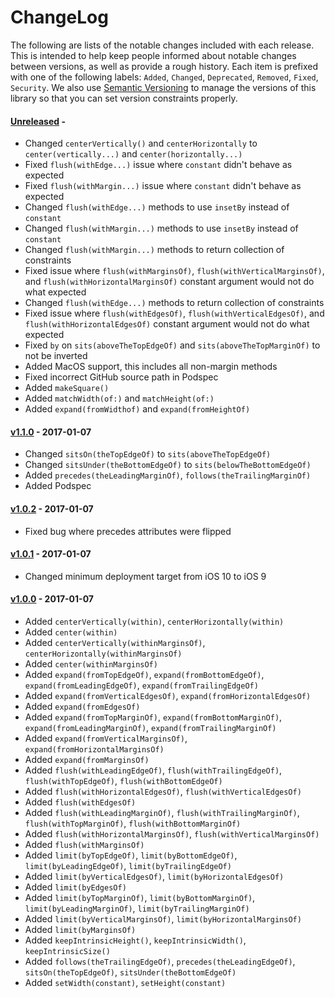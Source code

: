 # ChangeLog

The following are lists of the notable changes included with each release.
This is intended to help keep people informed about notable changes between
versions, as well as provide a rough history. Each item is prefixed with
one of the following labels: `Added`, `Changed`, `Deprecated`,
`Removed`, `Fixed`, `Security`. We also use [Semantic
Versioning](http://semver.org) to manage the versions of this library so
that you can set version constraints properly.

#### [Unreleased][unreleased] -

* Changed `centerVertically()` and `centerHorizontally` to
  `center(vertically...)` and `center(horizontally...)`
* Fixed `flush(withEdge...)` issue where `constant` didn't behave as expected
* Fixed `flush(withMargin...)` issue where `constant` didn't behave as expected
* Changed `flush(withEdge...)` methods to use `insetBy` instead of `constant`
* Changed `flush(withMargin...)` methods to use `insetBy` instead of `constant`
* Changed `flush(withMargin...)` methods to return collection of constraints
* Fixed issue where `flush(withMarginsOf)`, `flush(withVerticalMarginsOf)`, and
  `flush(withHorizontalMarginsOf)` constant argument would not do what expected
* Changed `flush(withEdge...)` methods to return collection of constraints
* Fixed issue where `flush(withEdgesOf)`, `flush(withVerticalEdgesOf)`, and
  `flush(withHorizontalEdgesOf)` constant argument would not do what expected
* Fixed `by` on `sits(aboveTheTopEdgeOf)` and `sits(aboveTheTopMarginOf)` to not
  be inverted
* Added MacOS support, this includes all non-margin methods
* Fixed incorrect GitHub source path in Podspec
* Added `makeSquare()`
* Added `matchWidth(of:)` and `matchHeight(of:)`
* Added `expand(fromWidthof)` and `expand(fromHeightOf)`

#### [v1.1.0][v1.1.0] - 2017-01-07

* Changed `sitsOn(theTopEdgeOf)` to `sits(aboveTheTopEdgeOf)`
* Changed `sitsUnder(theBottomEdgeOf)` to `sits(belowTheBottomEdgeOf)`
* Added `precedes(theLeadingMarginOf)`, `follows(theTrailingMarginOf)`
* Added Podspec

#### [v1.0.2][v1.0.2] - 2017-01-07

* Fixed bug where precedes attributes were flipped

#### [v1.0.1][v1.0.1] - 2017-01-07

* Changed minimum deployment target from iOS 10 to iOS 9

#### [v1.0.0][v1.0.0] - 2017-01-07

* Added `centerVertically(within)`, `centerHorizontally(within)`
* Added `center(within)`
* Added `centerVertically(withinMarginsOf)`,
  `centerHorizontally(withinMarginsOf)`
* Added `center(withinMarginsOf)`
* Added `expand(fromTopEdgeOf)`, `expand(fromBottomEdgeOf)`,
  `expand(fromLeadingEdgeOf)`, `expand(fromTrailingEdgeOf)`
* Added `expand(fromVerticalEdgesOf)`, `expand(fromHorizontalEdgesOf)`
* Added `expand(fromEdgesOf)`
* Added `expand(fromTopMarginOf)`, `expand(fromBottomMarginOf)`,
  `expand(fromLeadingMarginOf)`, `expand(fromTrailingMarginOf)`
* Added `expand(fromVerticalMarginsOf)`, `expand(fromHorizontalMarginsOf)`
* Added `expand(fromMarginsOf)`
* Added `flush(withLeadingEdgeOf)`, `flush(withTrailingEdgeOf)`,
  `flush(withTopEdgeOf)`, `flush(withBottomEdgeOf)`
* Added `flush(withHorizontalEdgesOf)`, `flush(withVerticalEdgesOf)`
* Added `flush(withEdgesOf)`
* Added `flush(withLeadingMarginOf)`, `flush(withTrailingMarginOf)`,
  `flush(withTopMarginOf)`, `flush(withBottomMarginOf)`
* Added `flush(withHorizontalMarginsOf)`, `flush(withVerticalMarginsOf)`
* Added `flush(withMarginsOf)`
* Added `limit(byTopEdgeOf)`, `limit(byBottomEdgeOf)`, `limit(byLeadingEdgeOf)`,
  `limit(byTrailingEdgeOf)`
* Added `limit(byVerticalEdgesOf)`, `limit(byHorizontalEdgesOf)`
* Added `limit(byEdgesOf)`
* Added `limit(byTopMarginOf)`, `limit(byBottomMarginOf)`,
  `limit(byLeadingMarginOf)`, `limit(byTrailingMarginOf)`
* Added `limit(byVerticalMarginsOf)`, `limit(byHorizontalMarginsOf)`
* Added `limit(byMarginsOf)`
* Added `keepIntrinsicHeight()`, `keepIntrinsicWidth()`, `keepIntrinsicSize()`
* Added `follows(theTrailingEdgeOf)`, `precedes(theLeadingEdgeOf)`,
  `sitsOn(theTopEdgeOf)`, `sitsUnder(theBottomEdgeOf)`
* Added `setWidth(constant)`, `setHeight(constant)`

[unreleased]: https://github.com/uptech/Constraid/compare/1.1.0...HEAD
[v1.0.0]: https://github.com/uptech/Constraid/compare/d21a21...1.0.0
[v1.0.1]: https://github.com/uptech/Constraid/compare/1.0.0...1.0.1
[v1.0.2]: https://github.com/uptech/Constraid/compare/1.0.1...1.0.2
[v1.1.0]: https://github.com/uptech/Constraid/compare/1.0.2...1.1.0
